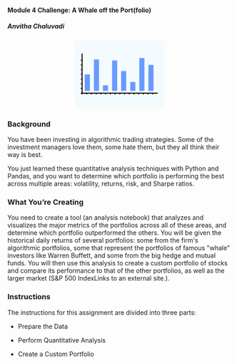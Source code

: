 #### Module 4 Challenge: A Whale off the Port(folio)
##### Anvitha Chaluvadi

<p align="center">
<img src = Images/analysis.gif width =40% height 30%=/>
</p>

### Background
You have been investing in algorithmic trading strategies. Some of the investment managers love them, some hate them, but they all think their way is best.

You just learned these quantitative analysis techniques with Python and Pandas, and you want to determine which portfolio is performing the best across multiple areas: volatility, returns, risk, and Sharpe ratios.

### What You’re Creating
You need to create a tool (an analysis notebook) that analyzes and visualizes the major metrics of the portfolios across all of these areas, and determine which portfolio outperformed the others. You will be given the historical daily returns of several portfolios: some from the firm's algorithmic portfolios, some that represent the portfolios of famous "whale" investors like Warren Buffett, and some from the big hedge and mutual funds. You will then use this analysis to create a custom portfolio of stocks and compare its performance to that of the other portfolios, as well as the larger market (S&P 500 IndexLinks to an external site.).

### Instructions
The instructions for this assignment are divided into three parts:

* Prepare the Data

* Perform Quantitative Analysis

* Create a Custom Portfolio
